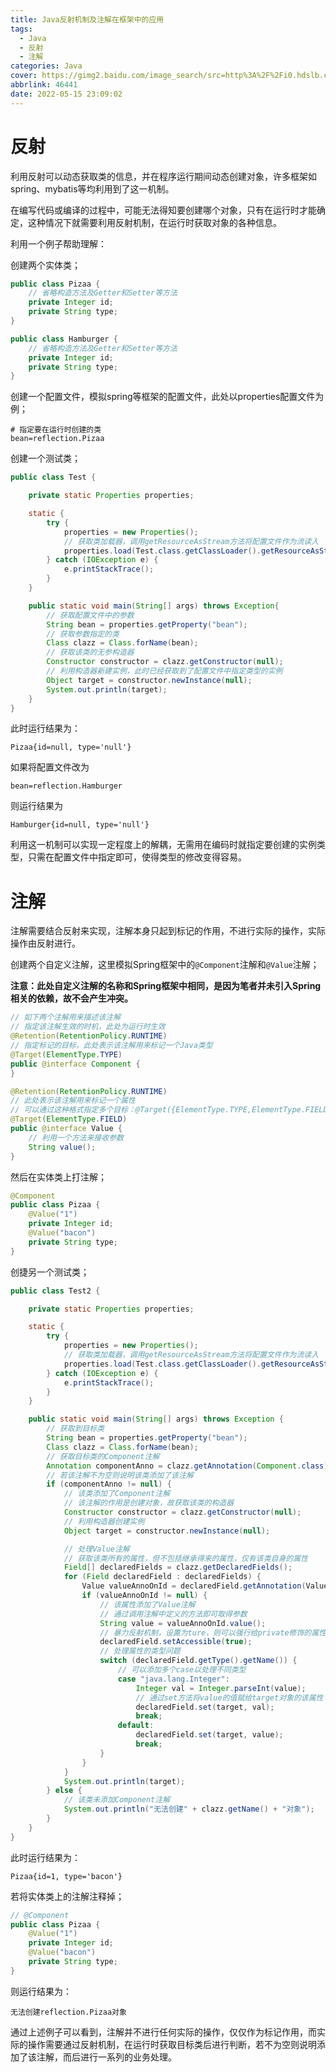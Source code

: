 ```yaml
---
title: Java反射机制及注解在框架中的应用
tags:
  - Java
  - 反射
  - 注解
categories: Java
cover: https://gimg2.baidu.com/image_search/src=http%3A%2F%2Fi0.hdslb.com%2Fbfs%2Farticle%2F9b678458d170f719906000842882a3f70ca25a04.jpg&refer=http%3A%2F%2Fi0.hdslb.com&app=2002&size=f9999,10000&q=a80&n=0&g=0n&fmt=auto?sec=1655450306&t=809e4f3b671ae6cafd2d5b9e51fd0ca7
abbrlink: 46441
date: 2022-05-15 23:09:02
---
```


# 反射

利用反射可以动态获取类的信息，并在程序运行期间动态创建对象，许多框架如spring、mybatis等均利用到了这一机制。

在编写代码或编译的过程中，可能无法得知要创建哪个对象，只有在运行时才能确定，这种情况下就需要利用反射机制，在运行时获取对象的各种信息。

利用一个例子帮助理解：

创建两个实体类；

```java
public class Pizaa {
    // 省略构造方法及Getter和Setter等方法
    private Integer id;
    private String type;
}
```

```java
public class Hamburger {
    // 省略构造方法及Getter和Setter等方法
    private Integer id;
    private String type;
}
```

创建一个配置文件，模拟spring等框架的配置文件，此处以properties配置文件为例；

```properties
# 指定要在运行时创建的类
bean=reflection.Pizaa
```

创建一个测试类；

```java
public class Test {

    private static Properties properties;

    static {
        try {
            properties = new Properties();
            // 获取类加载器，调用getResourceAsStream方法将配置文件作为流读入
            properties.load(Test.class.getClassLoader().getResourceAsStream("bean.properties"));
        } catch (IOException e) {
            e.printStackTrace();
        }
    }

    public static void main(String[] args) throws Exception{
        // 获取配置文件中的参数
        String bean = properties.getProperty("bean");
        // 获取参数指定的类
        Class clazz = Class.forName(bean);
        // 获取该类的无参构造器
        Constructor constructor = clazz.getConstructor(null);
        // 利用构造器新建实例，此时已经获取到了配置文件中指定类型的实例
        Object target = constructor.newInstance(null);
        System.out.println(target);
    }
}
```

此时运行结果为：

```
Pizaa{id=null, type='null'}
```

如果将配置文件改为

```properties
bean=reflection.Hamburger
```

则运行结果为

```
Hamburger{id=null, type='null'}
```

利用这一机制可以实现一定程度上的解耦，无需用在编码时就指定要创建的实例类型，只需在配置文件中指定即可，使得类型的修改变得容易。

# 注解

注解需要结合反射来实现，注解本身只起到标记的作用，不进行实际的操作，实际操作由反射进行。

创建两个自定义注解，这里模拟Spring框架中的`@Component`注解和`@Value`注解；

**注意：此处自定义注解的名称和Spring框架中相同，是因为笔者并未引入Spring相关的依赖，故不会产生冲突。**

```java
// 如下两个注解用来描述该注解
// 指定该注解生效的时机，此处为运行时生效
@Retention(RetentionPolicy.RUNTIME)
// 指定标记的目标，此处表示该注解用来标记一个Java类型
@Target(ElementType.TYPE)
public @interface Component {
}
```

```java
@Retention(RetentionPolicy.RUNTIME)
// 此处表示该注解用来标记一个属性
// 可以通过这种格式指定多个目标：@Target({ElementType.TYPE,ElementType.FIELD})
@Target(ElementType.FIELD)
public @interface Value {
    // 利用一个方法来接收参数
    String value();
}
```

然后在实体类上打注解；

```java
@Component
public class Pizaa {
    @Value("1")
    private Integer id;
    @Value("bacon")
    private String type;
}
```

创捷另一个测试类；

```java
public class Test2 {

    private static Properties properties;

    static {
        try {
            properties = new Properties();
            // 获取类加载器，调用getResourceAsStream方法将配置文件作为流读入
            properties.load(Test.class.getClassLoader().getResourceAsStream("bean.properties"));
        } catch (IOException e) {
            e.printStackTrace();
        }
    }

    public static void main(String[] args) throws Exception {
        // 获取到目标类
        String bean = properties.getProperty("bean");
        Class clazz = Class.forName(bean);
        // 获取目标类的Component注解
        Annotation componentAnno = clazz.getAnnotation(Component.class);
        // 若该注解不为空则说明该类添加了该注解
        if (componentAnno != null) {
            // 该类添加了Component注解
            // 该注解的作用是创建对象，故获取该类的构造器
            Constructor constructor = clazz.getConstructor(null);
            // 利用构造器创建实例
            Object target = constructor.newInstance(null);

            // 处理Value注解
            // 获取该类所有的属性，但不包括继承得来的属性，仅有该类自身的属性
            Field[] declaredFields = clazz.getDeclaredFields();
            for (Field declaredField : declaredFields) {
                Value valueAnnoOnId = declaredField.getAnnotation(Value.class);
                if (valueAnnoOnId != null) {
                    // 该属性添加了Value注解
                    // 通过调用注解中定义的方法即可取得参数
                    String value = valueAnnoOnId.value();
                    // 暴力反射机制，设置为ture，则可以强行给private修饰的属性赋值
                    declaredField.setAccessible(true);
                    // 处理属性的类型问题
                    switch (declaredField.getType().getName()) {
                        // 可以添加多个case以处理不同类型
                        case "java.lang.Integer":
                            Integer val = Integer.parseInt(value);
                            // 通过set方法将value的值赋给target对象的该属性
                            declaredField.set(target, val);
                            break;
                        default:
                            declaredField.set(target, value);
                            break;
                    }
                }
            }
            System.out.println(target);
        } else {
            // 该类未添加Component注解
            System.out.println("无法创建" + clazz.getName() + "对象");
        }
    }
}
```

此时运行结果为：

```
Pizaa{id=1, type='bacon'}
```

若将实体类上的注解注释掉；

```java
// @Component
public class Pizaa {
    @Value("1")
    private Integer id;
    @Value("bacon")
    private String type;
}
```

则运行结果为：

```
无法创建reflection.Pizaa对象
```

通过上述例子可以看到，注解并不进行任何实际的操作，仅仅作为标记作用，而实际的操作需要通过反射机制，在运行时获取目标类后进行判断，若不为空则说明添加了该注解，而后进行一系列的业务处理。
